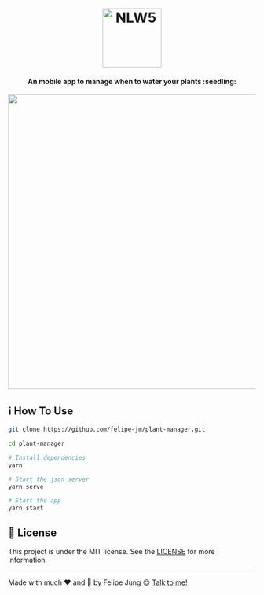 <h1 align="center">
    <img width="120" alt="NLW5" src="https://res.cloudinary.com/dqcqifjms/image/upload/v1618838925/felipejung/plantmanager-logo.png" />
    <br>
</h1>

<h4 align="center">
  An mobile app to manage when to water your plants :seedling:
</h4>

<p align="center">
  <img src="./app.gif" height="600" />
</p>

## :information_source: How To Use

```bash
git clone https://github.com/felipe-jm/plant-manager.git

cd plant-manager

# Install dependencies
yarn

# Start the json server
yarn serve

# Start the app
yarn start
```

## :memo: License

This project is under the MIT license. See the [LICENSE](https://github.com/felipe-jm/plant-manager/blob/master/LICENSE) for more information.

---

Made with much :heart: and :muscle: by Felipe Jung :blush: <a href="https://www.linkedin.com/in/felipe-jung/">Talk to me!</a>
